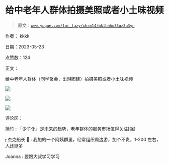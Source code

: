 # 给中老年人群体拍摄美照或者小土味视频

> 原文：[`www.yuque.com/for_lazy/xkrm14/mkthnhu33qz3u3yn`](https://www.yuque.com/for_lazy/xkrm14/mkthnhu33qz3u3yn)

作者： kkkk

日期：2023-05-23

点赞数：124

正文：

给中老年人群体（同学聚会，出游团建）拍摄美照或者小土味视频

![](img/dafb443ac4cfaa0d15b4e9dfdc91fb94.png)

![](img/6f005b63e787c06be547be2fc2ab5658.png)

![](img/9bb8359a53ae1ff567bd7bd663c263a1.png)

评论区：

简竹 : 「少子化」是未来的趋势，老年群体的服务市场值得关注[强]

 杰克船长 🍼 : 我加的一个阿姨群里，经常组织周边游，加个不贵，1-200 左右，人还挺多

Joanna : 要跟大叔学习学习



